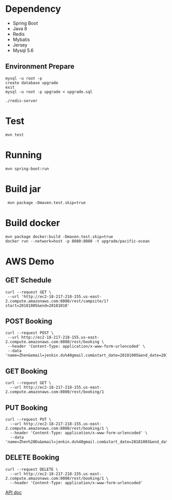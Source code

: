 # Dependency
* Spring Boot
* Java 8
* Redis
* Mybatis
* Jersey
* Mysql 5.6

## Environment Prepare
```
mysql -u root -p
create database upgrade
exit
mysql -u root -p upgrade < upgrade.sql

./redis-server
```

# Test
```
mvn test
```

# Running
 ```
 mvn spring-boot:run
 ```
 
 # Build jar
 ```
  mvn package -Dmaven.test.skip=true
 ```
 
 # Build docker
 ```
 mvn package docker:build -Dmaven.test.skip=true
 docker run --network=host -p 8080:8080 -t upgrade/pacific-ocean
 ```
 
 # AWS Demo
 
 ## GET Schedule
 ```
 curl --request GET \
  --url 'http://ec2-18-217-218-155.us-east-2.compute.amazonaws.com:8080/rest/campsite/1?start=20181005&end=20181010'
 ```
 
 ## POST Booking
 ```
curl --request POST \
  --url http://ec2-18-217-218-155.us-east-2.compute.amazonaws.com:8080/rest/booking \
  --header 'Content-Type: application/x-www-form-urlencoded' \
  --data 'name=Zhen&email=jenkin.du%40gmail.com&start_date=20181005&end_date=20181006'
```

## GET Booking
```
curl --request GET \
  --url http://ec2-18-217-218-155.us-east-2.compute.amazonaws.com:8080/rest/booking/1
```

## PUT Booking
```
curl --request PUT \
  --url http://ec2-18-217-218-155.us-east-2.compute.amazonaws.com:8080/rest/booking/1 \
  --header 'Content-Type: application/x-www-form-urlencoded' \
  --data 'name=Zhen%20Du&email=jenkin.du%40gmail.com&start_date=20181003&end_date=20181004'
```

## DELETE Booking
```
curl --request DELETE \
  --url http://ec2-18-217-218-155.us-east-2.compute.amazonaws.com:8080/rest/booking/1 \
  --header 'Content-Type: application/x-www-form-urlencoded'
```

[API doc](https://web.postman.co/collections/5494810-f695cab7-6878-eb55-7943-ad88e1ccfd65?workspace=5e7c8d3d-b208-4162-87b5-1abd95cc46e3#e81b9248-3037-98b9-871a-e789f68ae04a)
